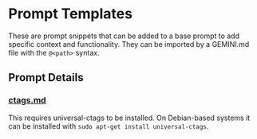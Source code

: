 # Prompt Templates

These are prompt snippets that can be added to a base prompt to add specific
context and functionality. They can be imported by a GEMINI.md file with the
`@<path>` syntax.

## Prompt Details

### [ctags.md](ctags.md)

This requires universal-ctags to be installed. On Debian-based systems it can be installed with `sudo apt-get install universal-ctags`.
